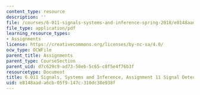 ```yaml
---
content_type: resource
description: ''
file: /courses/6-011-signals-systems-and-inference-spring-2018/e8148aada6cb05f9147c310dc38e938f_MIT6_011S18ps11.pdf
file_type: application/pdf
learning_resource_types:
- Assignments
license: https://creativecommons.org/licenses/by-nc-sa/4.0/
ocw_type: OCWFile
parent_title: Assignments
parent_type: CourseSection
parent_uid: d7c629c9-ad73-50eb-5c65-c8f5e4f76b3f
resourcetype: Document
title: 6.011 Signals, Systems and Inference, Assignment 11 Signal Detection
uid: e8148aad-a6cb-05f9-147c-310dc38e938f
---
```

